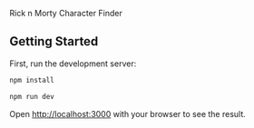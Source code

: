 Rick n Morty Character Finder

## Getting Started

First, run the development server:

```bash
npm install
```

```bash
npm run dev

```

Open [http://localhost:3000](http://localhost:3000) with your browser to see the result.
